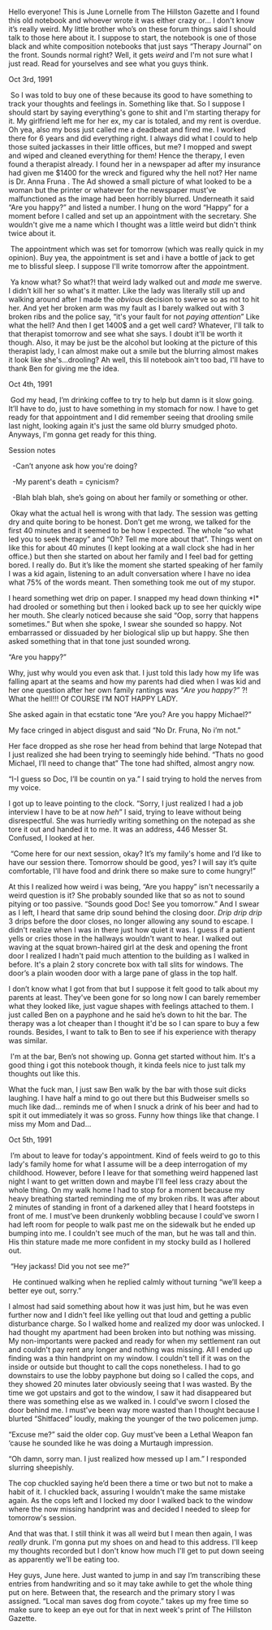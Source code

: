 Hello everyone! This is June Lornelle from The Hillston Gazette and I found this old notebook and whoever wrote it was either crazy or… I don't know it’s really weird. My little brother who’s on these forum things said I should talk to those here about it. I suppose to start, the notebook is one of those black and white composition notebooks that just says “Therapy Journal” on the front. Sounds normal right? Well, it gets *weird* and I'm not sure what I just read. Read for yourselves and see what you guys think.

Oct 3rd, 1991

 So I was told to buy one of these because its good to have something to track your thoughts and feelings in. Something like that. So I suppose I should start by saying everything's gone to shit and I'm starting therapy for it. My girlfriend left me for her ex, my car is totaled, and my rent is overdue. Oh yea, also my boss just called me a deadbeat and fired me. I worked there for 6 years and did everything right. I always did what I could to help those suited jackasses in their little offices, but me? I mopped and swept and wiped and cleaned everything for them! Hence the therapy, I even found a therapist already. I found her in a newspaper ad after my insurance had given me $1400 for the wreck and figured why the hell not? Her name is Dr. Anna Fruna . The Ad showed a small picture of what looked to be a woman but the printer or whatever for the newspaper must’ve malfunctioned as the image had been horribly blurred. Underneath it said “Are you happy?” and listed a number. I hung on the word “Happy” for a moment before I called and set up an appointment with the secretary. She wouldn't give me a name which I thought was a little weird but didn't think twice about it. 

 The appointment which was set for tomorrow (which was really quick in my opinion). Buy yea, the appointment is set and i have a bottle of jack to get me to blissful sleep. I suppose I'll write tomorrow after the appointment.

 Ya know what? So what?! that weird lady walked out and *made* me swerve. I didn’t kill her so what's it matter. Like the lady was literally still up and walking around after I made the *obvious* decision to swerve so as not to hit her. And yet her broken arm was my fault as I barely walked out with 3 broken ribs and the police say, “it's your fault for not *paying attention*” Like what the hell? And then I get 1400$ and a get well card? Whatever, I'll talk to that therapist tomorrow and see what she says. I doubt it'll be worth it though. Also, it may be just be the alcohol but looking at the picture of this therapist lady, I can almost make out a smile but the blurring almost makes it look like she's…drooling? Ah well, this lil notebook ain't too bad, I'll have to thank Ben for giving me the idea.

Oct 4th, 1991

 God my head, I’m drinking coffee to try to help but damn is it slow going. It’ll have to do, just to have something in my stomach for now. I have to get ready for that appointment and I did remember seeing that drooling smile last night, looking again it's just the same old blurry smudged photo. Anyways, I'm gonna get ready for this thing.

Session notes

  \-Can’t anyone ask how you're doing? 

  \-My parent's death = cynicism? 

  \-Blah blah blah, she’s going on about her family or something or other.

 Okay what the actual hell is wrong with that lady. The session was getting dry and quite boring to be honest. Don’t get me wrong, we talked for the first 40 minutes and it seemed to be how I expected. The whole “so what led you to seek therapy” and “Oh? Tell me more about that”. Things went on like this for about 40 minutes (I kept looking at a wall clock she had in her office.) but then she started on about her family and I feel bad for getting bored. I really do. But it’s like the moment she started speaking of her family I was a kid again, listening to an adult conversation where I have no idea what 75% of the words meant. Then something took me out of my stupor. 

I heard something wet drip on paper. I snapped my head down thinking \*I\* had drooled or something but then i looked back up to see her quickly wipe her mouth. She clearly noticed because she said “Oop, sorry that happens sometimes.” But when she spoke, I swear she sounded so happy. Not embarrassed or dissuaded by her biological slip up but happy. She then asked something that in that tone just sounded wrong.

“Are you happy?”

Why, just why would you even ask that. I just told this lady how my life was falling apart at the seams and how my parents had died when I was kid and her one question after her own family rantings was “*Are you happy?”* ?! What the hell!!! Of COURSE I’M NOT HAPPY LADY. 

She asked again in that ecstatic tone “Are you? Are you happy Michael?”

My face cringed in abject disgust and said “No Dr. Fruna, No i’m not.”

Her face dropped as she rose her head from behind that large Notepad that I just realized she had been trying to seemingly hide behind. “Thats no good Michael, I’ll need to change that” The tone had shifted, almost angry now. 

“I-I guess so Doc, I’ll be countin on ya.” I said trying to hold the nerves from my voice. 

I got up to leave pointing to the clock. “Sorry, I just realized I had a job interview I have to be at now *heh*” I said, trying to leave without being disrespectful. She was hurriedly writing something on the notepad as she tore it out and handed it to me. It was an address, 446 Messer St. Confused, I looked at her. 

 “Come here for our next session, okay? It’s my family's home and I’d like to have our session there. Tomorrow should be good, yes? I will say it’s quite comfortable, I'll have food and drink there so make sure to come hungry!” 

At this I realized how weird i was being, “Are you happy” isn't necessarily a weird question is it? She probably sounded like that so as not to sound pitying or too passive. “Sounds good Doc! See you tomorrow.” And I swear as I left, I heard that same drip sound behind the closing door. *Drip drip drip*  3 drips before the door closes, no longer allowing any sound to escape. I didn't realize when I was in there just how quiet it was. I guess if a patient yells or cries those in the hallways wouldn't want to hear. I walked out waving at the squat brown-haired girl at the desk and opening the front door I realized I hadn't paid much attention to the building as I walked in before. It's a plain 2 story concrete box with tall slits for windows. The door’s a plain wooden door with a large pane of glass in the top half.

I don’t know what I got from that but I suppose it felt good to talk about my parents at least. They've been gone for so long now I can barely remember what they looked like, just vague shapes with feelings attached to them. I just called Ben on a payphone and he said he’s down to hit the bar. The therapy was a lot cheaper than I thought it'd be so I can spare to buy a few rounds. Besides, I want to talk to Ben to see if his experience with therapy was similar.

 I'm at the bar, Ben’s not showing up. Gonna get started without him. It's a good thing i got this notebook though, it kinda feels nice to just talk my thoughts out like this.

What the fuck man, I just saw Ben walk by the bar with those suit dicks laughing. I have half a mind to go out there but this Budweiser smells so much like dad… reminds me of when I snuck a drink of his beer and had to spit it out immediately it was so gross. Funny how things like that change. I miss my Mom and Dad…

Oct 5th, 1991

 I’m about to leave for today's appointment. Kind of feels weird to go to this lady's family home for what I assume will be a deep interrogation of my childhood. However, before I leave for that something weird happened last night I want to get written down and maybe I'll feel less crazy about the whole thing. On my walk home I had to stop for a moment because my heavy breathing started reminding me of my broken ribs. It was after about 2 minutes of standing in front of a darkened alley that I heard footsteps in front of me. I must’ve been drunkenly wobbling because I could've sworn I had left room for people to walk past me on the sidewalk but he ended up bumping into me. I couldn't see much of the man, but he was tall and thin. His thin stature made me more confident in my stocky build as I hollered out. 

 “Hey jackass! Did you not see me?”

  He continued walking when he replied calmly without turning “we’ll keep a better eye out, sorry.”

I almost had said something about how it was just him, but he was even further now and I didn't feel like yelling out that loud and getting a public disturbance charge. So I walked home and realized my door was unlocked. I had thought my apartment had been broken into but nothing was missing. My non-importants were packed and ready for when my settlement ran out and couldn't pay rent any longer and nothing was missing. All I ended up finding was a thin handprint on my window. I couldn't tell if it was on the inside or outside but thought to call the cops nonetheless. I had to go downstairs to use the lobby payphone but doing so I called the cops, and they showed 20 minutes later obviously seeing that I was wasted. By the time we got upstairs and got to the window, I saw it had disappeared but there was something else as we walked in. I could've sworn I closed the door behind me. I must've been way more wasted than I thought because I blurted “Shitfaced” loudly, making the younger of the two policemen jump. 

“Excuse me?” said the older cop. Guy must’ve been a Lethal Weapon fan ‘cause he sounded like he was doing a Murtaugh impression.

“Oh damn, sorry man. I just realized how messed up I am.” I responded slurring sheepishly.

The cop chuckled saying he’d been there a time or two but not to make a habit of it. I chuckled back, assuring I wouldn't make the same mistake again. As the cops left and I locked my door I walked back to the window where the now missing handprint was and decided I needed to sleep for tomorrow's session.

And that was that. I still think it was all weird but I mean then again, I was *really* drunk. I'm gonna put my shoes on and head to this address. I'll keep my thoughts recorded but I don't know how much I'll get to put down seeing as apparently we'll be eating too.

Hey guys, June here. Just wanted to jump in and say I’m transcribing these entries from handwriting and so it may take awhile to get the whole thing put on here. Between that, the research and the primary story I was assigned. “Local man saves dog from coyote.” takes up my free time so make sure to keep an eye out for that in next week's print of The Hillston Gazette.